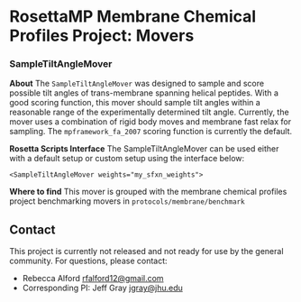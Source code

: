 <!--- BEGIN_INTERNAL -->
<!--- Membrane Chemical Profiles Project --> 
# RosettaMP Membrane Chemical Profiles Project: Movers

### SampleTiltAngleMover

**About**
The `SampleTiltAngleMover` was designed to sample and score possible tilt angles of trans-membrane spanning helical peptides. With a good scoring function, this mover should sample tilt angles within a reasonable range of the experimentally determined tilt angle. Currently, the mover uses a combination of rigid body moves and membrane fast relax for sampling. The `mpframework_fa_2007` scoring function is currently the default. 

**Rosetta Scripts Interface**
The SampleTiltAngleMover can be used either with a default setup or custom setup using the interface below: 
```
<SampleTiltAngleMover weights="my_sfxn_weights">
```

**Where to find**
This mover is grouped with the membrane chemical profiles project benchmarking movers in `protocols/membrane/benchmark`

### 



## Contact
This project is currently not released and not ready for use by the general community. For questions, please contact: 
 - Rebecca Alford [rfalford12@gmail.com](rfalford12@gmail.com)
 - Corresponding PI: Jeff Gray [jgray@jhu.edu](jgray@jhu.edu)

<!--- Membrane Chemical Profiles Project --> 
<!--- END_INTERNAL -->